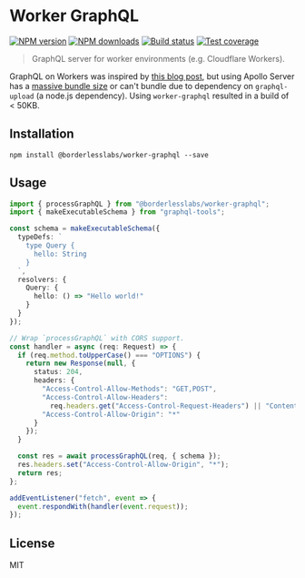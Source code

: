 # Worker GraphQL

[![NPM version][npm-image]][npm-url]
[![NPM downloads][downloads-image]][downloads-url]
[![Build status][travis-image]][travis-url]
[![Test coverage][coveralls-image]][coveralls-url]

> GraphQL server for worker environments (e.g. Cloudflare Workers).

GraphQL on Workers was inspired by [this blog post](https://blog.cloudflare.com/building-a-graphql-server-on-the-edge-with-cloudflare-workers/), but using Apollo Server has a [massive bundle size](https://github.com/apollographql/apollo-server/issues/1572) or can't bundle due to dependency on `graphql-upload` (a node.js dependency). Using `worker-graphql` resulted in a build of < 50KB.

## Installation

```
npm install @borderlesslabs/worker-graphql --save
```

## Usage

```ts
import { processGraphQL } from "@borderlesslabs/worker-graphql";
import { makeExecutableSchema } from "graphql-tools";

const schema = makeExecutableSchema({
  typeDefs: `
    type Query {
      hello: String
    }
  `,
  resolvers: {
    Query: {
      hello: () => "Hello world!"
    }
  }
});

// Wrap `processGraphQL` with CORS support.
const handler = async (req: Request) => {
  if (req.method.toUpperCase() === "OPTIONS") {
    return new Response(null, {
      status: 204,
      headers: {
        "Access-Control-Allow-Methods": "GET,POST",
        "Access-Control-Allow-Headers":
          req.headers.get("Access-Control-Request-Headers") || "Content-Type",
        "Access-Control-Allow-Origin": "*"
      }
    });
  }

  const res = await processGraphQL(req, { schema });
  res.headers.set("Access-Control-Allow-Origin", "*");
  return res;
};

addEventListener("fetch", event => {
  event.respondWith(handler(event.request));
});
```

## License

MIT

[npm-image]: https://img.shields.io/npm/v/@borderlesslabs/worker-graphql.svg?style=flat
[npm-url]: https://npmjs.org/package/@borderlesslabs/worker-graphql
[downloads-image]: https://img.shields.io/npm/dm/@borderlesslabs/worker-graphql.svg?style=flat
[downloads-url]: https://npmjs.org/package/@borderlesslabs/worker-graphql
[travis-image]: https://img.shields.io/travis/BorderlessLabs/worker-graphql.svg?style=flat
[travis-url]: https://travis-ci.org/BorderlessLabs/worker-graphql
[coveralls-image]: https://img.shields.io/coveralls/BorderlessLabs/worker-graphql.svg?style=flat
[coveralls-url]: https://coveralls.io/r/BorderlessLabs/worker-graphql?branch=master

